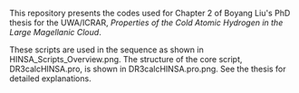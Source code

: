 This repository presents the codes used for Chapter 2 of Boyang Liu's PhD thesis for the UWA/ICRAR, *Properties of the Cold Atomic Hydrogen in the Large Magellanic Cloud*.

These scripts are used in the sequence as shown in HINSA_Scripts_Overview.png. 
The structure of the core script, DR3calcHINSA.pro, is shown in DR3calcHINSA.pro.png.
See the thesis for detailed explanations.
